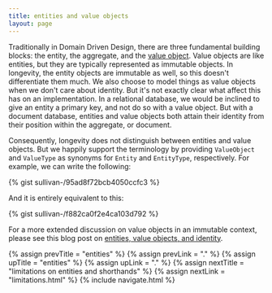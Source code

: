 ```yaml
---
title: entities and value objects
layout: page
---
```


Traditionally in Domain Driven Design, there are three fundamental
building blocks: the entity, the aggregate, and the [value
object](https://lostechies.com/joeocampo/2007/04/23/a-discussion-on-domain-driven-design-value-objects/).
Value objects are like entities, but they are typically represented as
immutable objects. In longevity, the entity objects are immutable as
well, so this doesn't differentiate them much. We also choose to model
things as value objects when we don't care about identity. But it's
not exactly clear what affect this has on an implementation. In a
relational database, we would be inclined to give an entity a primary
key, and not do so with a value object. But with a document database,
entities and value objects both attain their identity from their
position within the aggregate, or document.

Consequently, longevity does not distinguish between entities and
value objects. But we happily support the terminology by providing
`ValueObject` and `ValueType` as synonyms for `Entity` and
`EntityType`, respectively. For example, we can write the following:

{% gist sullivan-/95ad8f72bcb4050ccfc3 %}

And it is entirely equivalent to this:

{% gist sullivan-/f882ca0f2e4ca103d792 %}

For a more extended discussion on value objects in an immutable
context, please see this blog post on [entities, value objects, and
identity](http://scabl.blogspot.com/2015/05/aeddd-13.html).

{% assign prevTitle = "entities" %}
{% assign prevLink = "." %}
{% assign upTitle = "entities" %}
{% assign upLink = "." %}
{% assign nextTitle = "limitations on entities and shorthands" %}
{% assign nextLink = "limitations.html" %}
{% include navigate.html %}

